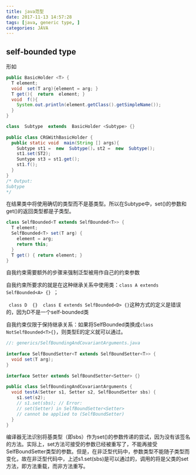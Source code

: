 ```yaml
---
title: java范型
date: 2017-11-13 14:57:28
tags: [java, generic type, ]
categories: JAVA
---
```


## self-bounded type
形如
```java
public BasicHolder <T> {   
  T element;  
  void  set(T arg){element = arg; }  
  T get(){  return  element; }  
  void  f(){  
    System.out.println(element.getClass().getSimpleName());  
  }  
}

class  Subtype  extends  BasicHolder <Subtype> {}  
  
public class CRGWithBasicHolder {   
  public static void  main(String [] args){    
    Subtype st1 =  new  Subtype()，st2 =  new  Subtype();  
    st1.set(ST2);  
    Suntype st3 = st1.get();  
    st1.f();  
  }  
} 
/* Output: 
Subtype 
*/
```
在结果类中将使用确切的类型而不是基类型。所以在Subtype中，set()的参数和get()的返回类型都是子类型。
<!--more-->

```java
class SelfBounded<T extends SelfBounded<T>> {  
  T element;  
  SelfBounded<T> set(T arg) {  
    element = arg;  
    return this;  
  }  
  T get() { return element; }  
}
```
自我约束需要额外的步骤来强制泛型被用作自己的约束参数

自我约束所要求的就是在这种继承关系中使用类：`class A extends SelfBounded<A> {} `；

` class D  {}  class E extends SelfBounded<D> {}`这种方式的定义是错误的，因为D不是一个self-bounded类

自我约束仅限于保持继承关系：如果将SelfBounded类换成`class NotSelfBounded<T>{}`，则类型E的定义就可以通过。

```java
//: generics/SelfBoundingAndCovariantArguments.java  
  
interface SelfBoundSetter<T extends SelfBoundSetter<T>> {  
  void set(T arg);  
}  
  
interface Setter extends SelfBoundSetter<Setter> {}  
  
public class SelfBoundingAndCovariantArguments {  
  void testA(Setter s1, Setter s2, SelfBoundSetter sbs) {  
    s1.set(s2);  
    // s1.set(sbs); // Error:  
    // set(Setter) in SelfBoundSetter<Setter>  
    // cannot be applied to (SelfBoundSetter)  
  }  
}
```
编译器无法识别将基类型（即sbs）作为set()的参数传递的尝试，因为没有该签名的方法。实际上，set方法可接受的参数已经被重写了，不能再接受SelfBoundSetter类型的参数。但是，在非泛型代码中，参数类型不能随子类型而变化，故在非泛型代码中，上述s1.set(sbs)是可以通过的，调用的将是父类的set方法，即方法重载，而非方法重写。